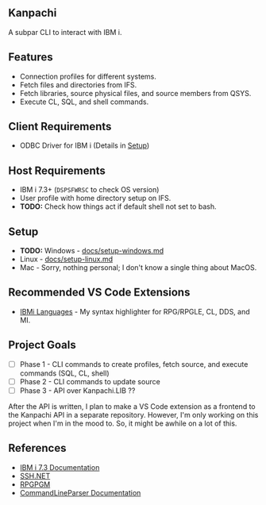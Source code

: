 ## Kanpachi

A subpar CLI to interact with IBM i.


## Features
- Connection profiles for different systems.
- Fetch files and directories from IFS.
- Fetch libraries, source physical files, and source members from QSYS.
- Execute CL, SQL, and shell commands.


## Client Requirements
- ODBC Driver for IBM i (Details in [Setup](##Setup))


## Host Requirements
- IBM i 7.3+ (```DSPSFWRSC``` to check OS version)
- User profile with home directory setup on IFS.
- **TODO:** Check how things act if default shell not set to bash.


## Setup
- **TODO:** Windows - [docs/setup-windows.md](docs/setup-windows.md)
- Linux - [docs/setup-linux.md](docs/setup-linux.md)
- Mac - Sorry, nothing personal; I don't know a single thing about MacOS.


## Recommended VS Code Extensions
- [IBMi Languages](https://marketplace.visualstudio.com/items?itemName=barrettotte.ibmi-languages) - My syntax highlighter for RPG/RPGLE, CL, DDS, and MI.


## Project Goals
- [ ] Phase 1 - CLI commands to create profiles, fetch source, and execute commands (SQL, CL, shell)
- [ ] Phase 2 - CLI commands to update source
- [ ] Phase 3 - API over Kanpachi.LIB ??

After the API is written, I plan to make a VS Code extension as a frontend to the Kanpachi API in a separate repository.
However, I'm only working on this project when I'm in the mood to. So, it might be awhile on a lot of this.


## References
- [IBM i 7.3 Documentation](https://www.ibm.com/support/knowledgecenter/en/ssw_ibm_i_73/rzahg/welcome.htm)
- [SSH.NET](https://github.com/sshnet/SSH.NET)
- [RPGPGM](https://www.rpgpgm.com/)
- [CommandLineParser Documentation](https://github.com/commandlineparser/commandline/wiki)
